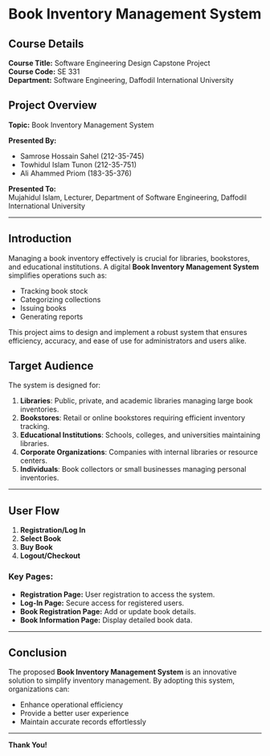 # Book Inventory Management System

## Course Details
**Course Title:** Software Engineering Design Capstone Project  
**Course Code:** SE 331  
**Department:** Software Engineering, Daffodil International University  

## Project Overview
**Topic:** Book Inventory Management System  

**Presented By:**  
- Samrose Hossain Sahel (212-35-745)  
- Towhidul Islam Tunon (212-35-751)  
- Ali Ahammed Priom (183-35-376)  

**Presented To:**  
Mujahidul Islam, Lecturer, Department of Software Engineering, Daffodil International University

---

## Introduction
Managing a book inventory effectively is crucial for libraries, bookstores, and educational institutions. A digital **Book Inventory Management System** simplifies operations such as:

- Tracking book stock
- Categorizing collections
- Issuing books
- Generating reports

This project aims to design and implement a robust system that ensures efficiency, accuracy, and ease of use for administrators and users alike.

## Target Audience
The system is designed for:

1. **Libraries**: Public, private, and academic libraries managing large book inventories.
2. **Bookstores**: Retail or online bookstores requiring efficient inventory tracking.
3. **Educational Institutions**: Schools, colleges, and universities maintaining libraries.
4. **Corporate Organizations**: Companies with internal libraries or resource centers.
5. **Individuals**: Book collectors or small businesses managing personal inventories.

---

## User Flow
1. **Registration/Log In**
2. **Select Book**
3. **Buy Book**
4. **Logout/Checkout**

### Key Pages:
- **Registration Page:** User registration to access the system.
- **Log-In Page:** Secure access for registered users.
- **Book Registration Page:** Add or update book details.
- **Book Information Page:** Display detailed book data.

---

## Conclusion
The proposed **Book Inventory Management System** is an innovative solution to simplify inventory management. By adopting this system, organizations can:

- Enhance operational efficiency
- Provide a better user experience
- Maintain accurate records effortlessly

---

**Thank You!**
